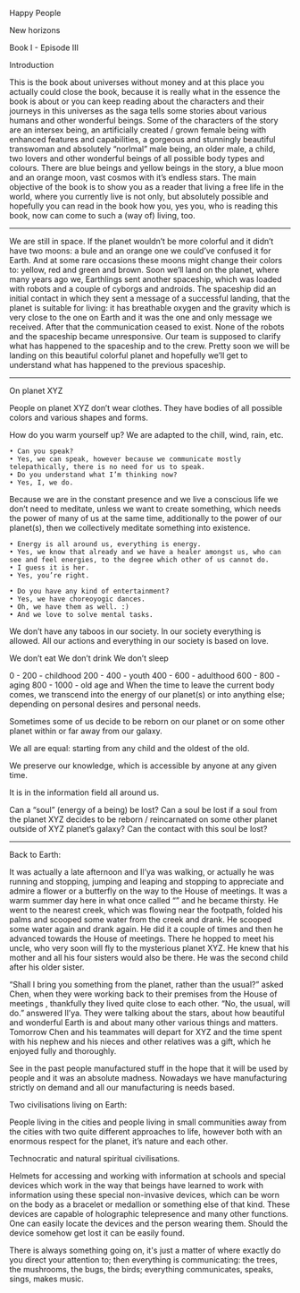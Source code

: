 Happy People

New horizons

Book I - Episode III





Introduction

This is the book about universes without money and at this place you actually could close the book, because it is really what in the essence the book is about or you can keep reading about the characters and their journeys in this universes as the saga tells some stories about various humans and other wonderful beings.
Some of the characters of the story are an intersex being, an artificially created / grown female being with enhanced features and capabilities, a gorgeous and stunningly beautiful transwoman and absolutely “norlmal” male being, an older male, a child, two lovers and other wonderful beings of all possible body types and colours. There are blue beings and yellow beings in the story, a blue moon and an orange moon, vast cosmos with it’s endless stars.
The main objective of the book is to show you as a reader that living a free life in the world, where you currently live is not only, but absolutely possible and hopefully you can read in the book how you, yes you, who is reading this book, now can come to such a (way of) living, too. 


********

We are still in space.
If the planet wouldn’t be more colorful and it didn’t have two moons: a bule and an orange one we could’ve confused it for Earth. And at some rare occasions these moons might change their colors to: yellow, red and green and brown. 
Soon we’ll land on the planet, where many years ago we, Earthlings sent another spaceship, which was loaded with robots and a couple of cyborgs and androids. 
The spaceship did an initial contact in which they sent a message of a successful landing, that the planet is suitable for living: it has breathable oxygen and the gravity which is very close to the one on Earth and it was the one and only message we received. 
After that the communication ceased to exist. 
None of the robots and the spaceship became unresponsive. 
Our team is supposed to clarify what has happened to the spaceship and to the crew.
Pretty soon we will be landing on this beautiful colorful planet and hopefully we’ll get to understand what has happened to the previous spaceship.


***************

On planet XYZ

People on planet XYZ don’t wear clothes. 
They have bodies of all possible colors and various shapes and forms. 

How do you warm yourself up?
We are adapted to the chill, wind, rain, etc.

    • Can you speak?
    • Yes, we can speak, however because we communicate mostly telepathically, there is no need for us to speak.
    • Do you understand what I’m thinking now?
    • Yes, I, we do.

Because we are in the constant presence and we live a conscious life we don’t need to meditate, unless we want to create something, which needs the power of many of us at the same time, additionally to the power of our planet(s), then we collectively meditate something into existence.

    • Energy is all around us, everything is energy.
    • Yes, we know that already and we have a healer amongst us, who can see and feel energies, to the degree which other of us cannot do.
    • I guess it is her.
    • Yes, you’re right.

    • Do you have any kind of entertainment?
    • Yes, we have choreoyogic dances.
    • Oh, we have them as well. :)
    • And we love to solve mental tasks.

We don’t have any taboos in our society. In our society everything is allowed. All our actions and everything in our society is based on love.

We don’t eat
We don’t drink
We don’t sleep

0 - 200 - childhood
200 - 400 - youth
400 - 600 - adulthood
600 - 800 - aging
800 - 1000 - old age
and
When the time to leave the current body comes, we transcend into the energy of our planet(s) or into anything else; depending on personal desires and personal needs.

Sometimes some of us decide to be reborn on our planet or on some other planet within or far away from our galaxy.

We all are equal: starting from any child and the oldest of the old.

We preserve our knowledge, which is accessible by anyone at any given time.

It is in the information field all around us.

Can a “soul” (energy of a being) be lost? Can a soul be lost if a soul from the planet XYZ decides to be reborn / reincarnated on some other planet outside of XYZ planet’s galaxy? Can the contact with this soul be lost?



************


Back to Earth:

It was actually a late afternoon and Il’ya was walking, or actually he was running and stopping, jumping and leaping and stopping to appreciate and admire a flower or a butterfly on the way to the House of meetings. 
It was a warm summer day here in what once called “” and he became thirsty. He went to the nearest creek, which was flowing near the footpath, folded his palms and scooped some water from the creek and drank. He scooped some water again and drank again. He did it a couple of times and then he advanced towards the House of meetings. There he hopped to meet his uncle, who very soon will fly to the mysterious planet XYZ. He knew that his mother and all his four sisters would also be there. He was the second child after his older sister. 

“Shall I bring you something from the planet, rather than the usual?” asked Chen, when they were working back to their premises from the House of meetings , thankfully they lived quite close to each other. 
“No, the usual, will do.” answered Il’ya.
They were talking about the stars, about how beautiful and wonderful Earth is and about many other various things and matters.
Tomorrow Chen and his teammates will depart for XYZ and the time spent with his nephew and his nieces and other relatives was a gift, which he enjoyed fully and thoroughly.

See in the past people manufactured stuff in the hope that it will be used by people and it was an absolute madness. Nowadays we have manufacturing strictly on demand and all our manufacturing is needs based.

Two civilisations living on Earth:

People living in the cities and people living in small communities away from the cities with two quite different approaches to life, however both with an enormous respect for the planet, it’s nature and each other. 

Technocratic and natural spiritual civilisations.


Helmets for accessing and working with information at schools and special devices which work in the way that beings have learned to work with information using these special non-invasive devices, which can be worn on the body as a bracelet or medallion or something else of that kind. These devices are capable of holographic telepresence and many other functions.
One can easily locate the devices and the person wearing them. Should the device somehow get lost it can be easily found. 



There is always something going on, it's just a matter of where exactly do you direct your attention to; then everything is communicating: the trees, the mushrooms, the bugs, the birds; everything communicates, speaks, sings, makes music.  
